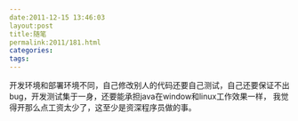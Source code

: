 ```yaml
---
date:2011-12-15 13:46:03
layout:post
title:随笔
permalink:2011/181.html
categories:
tags:
---
```



开发环境和部署环境不同，自己修改别人的代码还要自己测试，自己还要保证不出bug，开发测试集于一身，还要能承担java在window和linux工作效果一样， 我觉得开那么点工资太少了，这至少是资深程序员做的事。